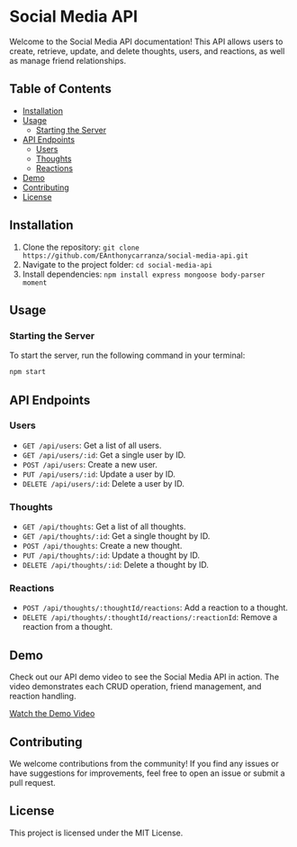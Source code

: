 # Social Media API

Welcome to the Social Media API documentation! This API allows users to create, retrieve, update, and delete thoughts, users, and reactions, as well as manage friend relationships.

## Table of Contents

- [Installation](#installation)
- [Usage](#usage)
  - [Starting the Server](#starting-the-server)
- [API Endpoints](#api-endpoints)
  - [Users](#users)
  - [Thoughts](#thoughts)
  - [Reactions](#reactions)
- [Demo](#demo)
- [Contributing](#contributing)
- [License](#license)

## Installation

1. Clone the repository: `git clone https://github.com/EAnthonycarranza/social-media-api.git`
2. Navigate to the project folder: `cd social-media-api`
3. Install dependencies: `npm install express mongoose body-parser moment`

## Usage

### Starting the Server

To start the server, run the following command in your terminal:

```bash
npm start
```

## API Endpoints

### Users

- `GET /api/users`: Get a list of all users.
- `GET /api/users/:id`: Get a single user by ID.
- `POST /api/users`: Create a new user.
- `PUT /api/users/:id`: Update a user by ID.
- `DELETE /api/users/:id`: Delete a user by ID.

### Thoughts

- `GET /api/thoughts`: Get a list of all thoughts.
- `GET /api/thoughts/:id`: Get a single thought by ID.
- `POST /api/thoughts`: Create a new thought.
- `PUT /api/thoughts/:id`: Update a thought by ID.
- `DELETE /api/thoughts/:id`: Delete a thought by ID.

### Reactions

- `POST /api/thoughts/:thoughtId/reactions`: Add a reaction to a thought.
- `DELETE /api/thoughts/:thoughtId/reactions/:reactionId`: Remove a reaction from a thought.

## Demo

Check out our API demo video to see the Social Media API in action. The video demonstrates each CRUD operation, friend management, and reaction handling.

[Watch the Demo Video](https://youtu.be/HVc1zJpcKns)

## Contributing

We welcome contributions from the community! If you find any issues or have suggestions for improvements, feel free to open an issue or submit a pull request.

## License

This project is licensed under the MIT License.
